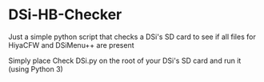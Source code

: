 # DSi-HB-Checker
Just a simple python script that checks a DSi's SD card to see if all files for HiyaCFW and DSiMenu++ are present

Simply place Check DSi.py on the root of your DSi's SD card and run it (using Python 3)
